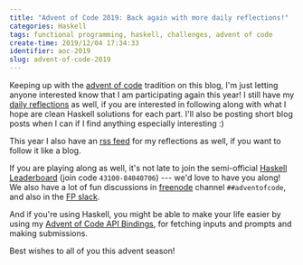 ```yaml
---
title: "Advent of Code 2019: Back again with more daily reflections!"
categories: Haskell
tags: functional programming, haskell, challenges, advent of code
create-time: 2019/12/04 17:34:33
identifier: aoc-2019
slug: advent-of-code-2019
---
```


Keeping up with the [advent of code][aoc] tradition on this blog, I'm just
letting anyone interested know that I am participating again this year!  I
still have my [daily reflections][reflections] as well, if you are interested
in following along with what I hope are clean Haskell solutions for each part.
I'll also be posting short blog posts when I can if I find anything especially
interesting :)

[aoc]: https://blog.jle.im/entries/tagged/advent-of-code.html
[reflections]: https://github.com/mstksg/advent-of-code-2019/blob/master/reflections.md

This year I also have an [rss feed][rss] for my reflections as well, if you
want to follow it like a blog.

[rss]: http://feeds.feedburner.com/jle-advent-of-code-2019

If you are playing along as well, it's not late to join the semi-official
[Haskell Leaderboard][lb] (join code `43100-84040706`) --- we'd love to have
you along!  We also have a lot of fun discussions in [freenode][] channel
`##adventofcode`, and also in the [FP slack][slack].

[lb]: https://adventofcode.com/2019/leaderboard/private/view/43100
[freenode]: https://webchat.freenode.net/
[slack]: https://functionalprogramming.slack.com/archives/CEJ8HASQN

And if you're using Haskell, you might be able to make your life easier by
using my [Advent of Code API Bindings][aoc-api], for fetching inputs and
prompts and making submissions.

[aoc-api]: https://hackage.haskell.org/package/advent-of-code-api

Best wishes to all of you this advent season!
